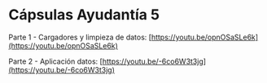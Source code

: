 # Cápsulas Ayudantía 5

Parte 1 - Cargadores y limpieza de datos: [https://youtu.be/opnOSaSLe6k](https://youtu.be/opnOSaSLe6k)

Parte 2 - Aplicación datos: [https://youtu.be/-6co6W3t3jg](https://youtu.be/-6co6W3t3jg)